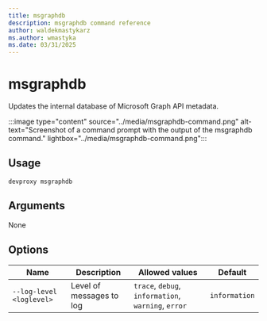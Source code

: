 ```yaml
---
title: msgraphdb
description: msgraphdb command reference
author: waldekmastykarz
ms.author: wmastyka
ms.date: 03/31/2025
---
```


# msgraphdb

Updates the internal database of Microsoft Graph API metadata.

:::image type="content" source="../media/msgraphdb-command.png" alt-text="Screenshot of a command prompt with the output of the msgraphdb command." lightbox="../media/msgraphdb-command.png":::

## Usage

```console
devproxy msgraphdb
```

## Arguments

None

## Options

|Name|Description|Allowed values|Default|
|--|--|--|--|
|`--log-level <loglevel>`|Level of messages to log|`trace`, `debug`, `information`, `warning`, `error`| `information`|
